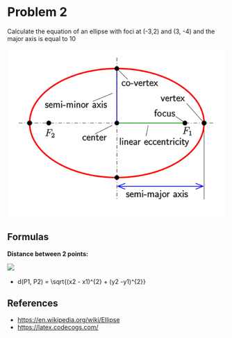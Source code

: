 # Problem 2

Calculate the equation of an ellipse with foci at (-3,2) and (3, -4) and the major axis is equal to 10

![](elipse.png)

## Formulas

**Distance between 2 points:**

![](https://latex.codecogs.com/png.image?%5Cbg_white%20d(P1,%20P2)%20=%20%5Csqrt%7B(x2%20-%20x1)%5E%7B2%7D%20&plus;%20(y2%20-y1)%5E%7B2%7D%7D%20)

- d(P1, P2) = \sqrt{(x2 - x1)^{2} + (y2 -y1)^{2}}

## References

- https://en.wikipedia.org/wiki/Ellipse
- https://latex.codecogs.com/

